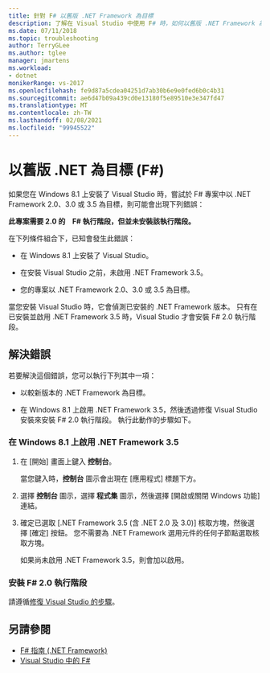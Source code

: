 ```yaml
---
title: 針對 F# 以舊版 .NET Framework 為目標
description: 了解在 Visual Studio 中使用 F# 時，如何以舊版 .NET Framework 為目標。
ms.date: 07/11/2018
ms.topic: troubleshooting
author: TerryGLee
ms.author: tglee
manager: jmartens
ms.workload:
- dotnet
monikerRange: vs-2017
ms.openlocfilehash: fe9d87a5cdea04251d7ab30b6e9e0fed6b0c4b31
ms.sourcegitcommit: ae6d47b09a439cd0e13180f5e89510e3e347fd47
ms.translationtype: MT
ms.contentlocale: zh-TW
ms.lasthandoff: 02/08/2021
ms.locfileid: "99945522"
---
```

# <a name="target-older-versions-of-net-f"></a>以舊版 .NET 為目標 (F#)

如果您在 Windows 8.1 上安裝了 Visual Studio 時，嘗試於 F# 專案中以 .NET Framework 2.0、3.0 或 3.5 為目標，則可能會出現下列錯誤：

**此專案需要 2.0 的　F# 執行階段，但並未安裝該執行階段。**

在下列條件組合下，已知會發生此錯誤：

- 在 Windows 8.1 上安裝了 Visual Studio。

- 在安裝 Visual Studio 之前，未啟用 .NET Framework 3.5。

- 您的專案以 .NET Framework 2.0、3.0 或 3.5 為目標。

當您安裝 Visual Studio 時，它會偵測已安裝的 .NET Framework 版本。 只有在已安裝並啟用 .NET Framework 3.5 時，Visual Studio 才會安裝 F# 2.0 執行階段。

## <a name="resolve-the-error"></a>解決錯誤

若要解決這個錯誤，您可以執行下列其中一項：

- 以較新版本的 .NET Framework 為目標。

- 在 Windows 8.1 上啟用 .NET Framework 3.5，然後透過修復 Visual Studio 安裝來安裝 F# 2.0 執行階段。 執行此動作的步驟如下。

### <a name="to-enable-the-net-framework-35-on-windows-81"></a>在 Windows 8.1 上啟用 .NET Framework 3.5

1. 在 [開始] 畫面上鍵入 **控制台**。

   當您鍵入時，**控制台** 圖示會出現在 [應用程式] 標題下方。

2. 選擇 **控制台** 圖示，選擇 **程式集** 圖示，然後選擇 [開啟或關閉 Windows 功能] 連結。

3. 確定已選取 [.NET Framework 3.5 (含 .NET 2.0 及 3.0)] 核取方塊，然後選擇 [確定] 按鈕。 您不需要為 .NET Framework 選用元件的任何子節點選取核取方塊。

   如果尚未啟用 .NET Framework 3.5，則會加以啟用。

### <a name="to-install-the-f-20-runtime"></a>安裝 F# 2.0 執行階段

請遵循[修復 Visual Studio 的步驟](../install/repair-visual-studio.md)。

## <a name="see-also"></a>另請參閱

- [F# 指南 (.NET Framework)](/dotnet/fsharp/)
- [Visual Studio 中的 F#](fsharp-visual-studio.md)

